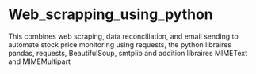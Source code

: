 # Web_scrapping_using_python
This combines web scraping, data reconciliation, and email sending to automate stock price monitoring using requests, the python libraires pandas, requests, BeautifulSoup, smtplib and addition libraires MIMEText and MIMEMultipart
